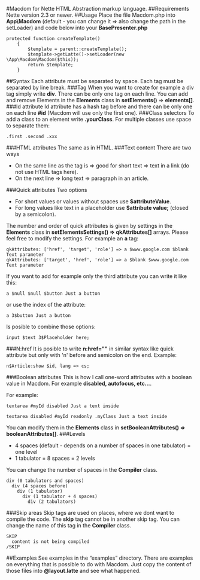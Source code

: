 #Macdom for Nette
HTML Abstraction markup language.
##Requirements
Nette version 2.3 or newer.
##Usage
Place the file Macdom.php into **App\Macdom** (default - you can change it => also change the path in the setLoader) and code below into your **BasePresenter.php**
```
protected function createTemplate()
    {
        $template = parent::createTemplate();
        $template->getLatte()->setLoader(new \App\Macdom\Macdom($this));
        return $template;
    }
```
##Syntax
Each attribute must be separated by space. Each tag must be separated by line break.
###Tag
When you want to create for example a div tag simply write **div**.
There can be only one tag on each line.
You can add and remove Elements in the **Elements** class in **setElements()** => **elements[]**.
###Id attribute
Id attribute has a hash tag before and there can be only one on each line **#id** (Macdom will use only the first one).
###Class selectors
To add a class to an element write **.yourClass**.
For multiple classes use space to separate them:
```
.first .second .xxx
```
###HTML attributes
The same as in HTML.
###Text content
There are two ways
* On the same line as the tag is => good for short text => text in a link (do not use HTML tags here).
* On the next line => long text => paragraph in an article.

###Quick attributes
Two options
* For short values or values without spaces use **$attributeValue**.
* For long values like text in a placeholder use **$attribute value;** (closed by a semicolon).

The number and order of quick attributes is given by settings in the **Elements** class in **setElementsSettings() => qkAttributes[]** arrays. Please feel free to modify the settings.
For example an **a** tag:
```
qkAttributes: ['href', 'target', 'role'] => a $www.google.com $blank Text parameter
qkAttributes: ['target', 'href', 'role'] => a $blank $www.google.com Text parameter
```
If you want to add for example only the third attribute you can write it like this:
```
a $null $null $button Just a button
```
or use the index of the attribute:
```
a 3$button Just a button
```
Is posible to combine those options:
```
input $text 3$Placeholder here;
```
###N:href
It is posible to write **n:href=""** in similar syntax like quick attribute but only with 'n' before and semicolon on the end. Example:
```
n$Article:show $id, lang => cs;
```
###Boolean attributes
This is how I call one-word attributes with a boolean value in Macdom. For example **disabled, autofocus, etc…**.

For example:
```
textarea #myId disabled Just a text inside

textarea disabled #myId readonly .myClass Just a text inside
```
You can modify them in the **Elements** class in **setBooleanAttributes() => booleanAttributes[]**.
###Levels
* 4 spaces (default - depends on a number of spaces in one tabulator) = one level
* 1 tabulator = 8 spaces = 2 levels

You can change the number of spaces in the **Compiler** class. 
```
div (0 tabulators and spaces)
  div (4 spaces before)
    div (1 tabulator)
      div (1 tabulator + 4 spaces)
        div (2 tabulators)
  ```
###Skip areas
Skip tags are used on places, where we dont want to compile the code. The **skip** tag cannot be in another skip tag. You can change the name of this tag in the **Compiler** class.
```
SKIP
  content is not being compiled
/SKIP
```
##Examples
See examples in the “examples” directory. There are examples on everything that is possible to do with Macdom. Just copy the content of those files into **@layout.latte** and see what happened.
